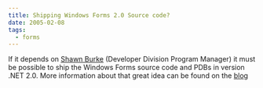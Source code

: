 ```yaml
---
title: Shipping Windows Forms 2.0 Source code?
date: 2005-02-08
tags: 
  - forms
---
```


If it depends on [Shawn Burke](http://www.shawnburke.com/default.aspx?document=1) (Developer Division Program Manager) it must be possible to ship the Windows Forms source code and PDBs in version .NET 2.0. More information about that great idea can be found on the [blog](http://www.shawnburke.com/default.aspx?document=185&userinterface=9)
